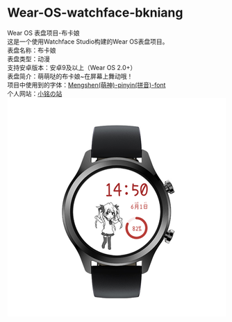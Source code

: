 # Wear-OS-watchface-bkniang
Wear OS 表盘项目-布卡娘
<br>这是一个使用Watchface Studio构建的Wear OS表盘项目。
<br>表盘名称：布卡娘
<br>表盘类型：动漫
<br>支持安卓版本：安卓9及以上（Wear OS 2.0+）
<br>表盘简介：萌萌哒的布卡娘~在屏幕上舞动哦！
<br>项目中使用到的字体：[Mengshen(萌神)-pinyin(拼音)-font](https://github.com/MaruTama/Mengshen-pinyin-font "Mengshen(萌神)-pinyin(拼音)-font")
<br>个人网站：[小铭の站](https://xm469.top "小铭の站")
![布卡娘预览图片](https://github.com/xiaoming469/Wear-OS-watchface-bkniang/blob/master/%E5%B8%83%E5%8D%A1%E5%A8%98.png "布卡娘预览图片")
